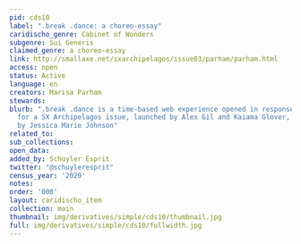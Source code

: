 ```yaml
---
pid: cds10
label: ".break .dance: a choreo-essay"
caridischo_genre: Cabinet of Wonders
subgenre: Sui Generis
claimed_genre: a choreo-essay
link: http://smallaxe.net/sxarchipelagos/issue03/parham/parham.html
access: open
status: Active
language: en
creators: Marisa Parham
stewards:
blurb: ".break .dance is a time-based web experience opened in response to a prompt
  for a SX Archipelagos issue, launched by Alex Gil and Kaiama Glover, and guest-edited
  by Jessica Marie Johnson"
related_to:
sub_collections:
open_data:
added_by: Schuyler Esprit
twitter: "@schuyleresprit"
census_year: '2020'
notes:
order: '000'
layout: caridischo_item
collection: main
thumbnail: img/derivatives/simple/cds10/thumbnail.jpg
full: img/derivatives/simple/cds10/fullwidth.jpg
---
```

